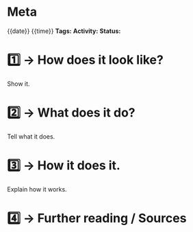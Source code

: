 # Meta
{{date}} {{time}}
**Tags:**
**Activity:**
**Status:**

# 1️⃣ → How does it look like?
Show it.

# 2️⃣ → What does it do?
Tell what it does.

# 3️⃣ → How it does it.
Explain how it works.

# 4️⃣ → Further reading / Sources
